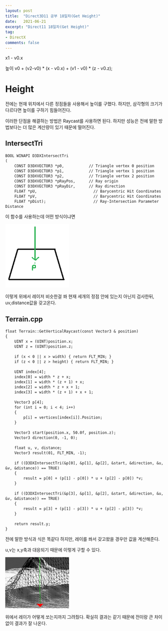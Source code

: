 ```yaml
---
layout: post
title:  "Direct3D11 공부 18일차(Get Height)"
date:   2021-06-21
excerpt: "Direct11 18일차(Get Height)"
tag:
- DirectX
comments: false
---
```


x1 - v0.x 

높이
v0 + (v2-v0) * (x - v0.x) + (v1 - v0) * (z - v0.z); 

# Height
전에는 현재 위치에서 다른 정점들을 사용해서 높이를 구했다. 하지만, 삼각형의 크기가 다르다면 높이를 구하기 힘들어진다.

이러한 단점을 해결하는 방법은 Raycast를 사용하면 된다. 하지만 성능은 전에 말한 방법보다는 더 많은 계산량이 있기 때문에 떨어진다.

## IntersectTri
```
BOOL WINAPI D3DXIntersectTri 
(
    CONST D3DXVECTOR3 *p0,           // Triangle vertex 0 position
    CONST D3DXVECTOR3 *p1,           // Triangle vertex 1 position
    CONST D3DXVECTOR3 *p2,           // Triangle vertex 2 position
    CONST D3DXVECTOR3 *pRayPos,      // Ray origin
    CONST D3DXVECTOR3 *pRayDir,      // Ray direction
    FLOAT *pU,                         // Barycentric Hit Coordinates
    FLOAT *pV,                         // Barycentric Hit Coordinates
    FLOAT *pDist);                     // Ray-Intersection Parameter Distance
```
이 함수를 사용하는데 어떤 방식이냐면

<img src = "../assets/img/project/d3dx/day18/raycast.png" width="40%">

이렇게 위에서 레이저 비슷한걸 쏴 현재 세개의 정점 안에 있는지 아닌지 검사한뒤, uv,distance값을 갖고온다.

## Terrain.cpp
```
float Terrain::GetVerticalRaycast(const Vector3 & position)
{
	UINT x = (UINT)position.x;
	UINT z = (UINT)position.z;

	if (x < 0 || x > width) { return FLT_MIN; }
	if (z < 0 || z > height) { return FLT_MIN; }

	UINT index[4];
	index[0] = width * z + x;
	index[1] = width * (z + 1) + x;
	index[2] = width * z + x + 1;
	index[3] = width * (z + 1) + x + 1;

	Vector3 p[4];
	for (int i = 0; i < 4; i++)
	{
		p[i] = vertices[index[i]].Position;
	}

	Vector3 start(position.x, 50.0f, position.z);
	Vector3 direction(0, -1, 0);

	float u, v, distance;
	Vector3 result(01, FLT_MIN, -1);

	if ((D3DXIntersectTri(&p[0], &p[1], &p[2], &start, &direction, &u, &v, &distance)) == TRUE)
	{
		result = p[0] + (p[1] - p[0]) * u + (p[2] - p[0]) *v;
	}

	if ((D3DXIntersectTri(&p[3], &p[1], &p[2], &start, &direction, &u, &v, &distance)) == TRUE)
	{
		result = p[3] + (p[1] - p[3]) * u + (p[2] - p[3]) *v;
	}

	return result.y;
}
```
전에 말한 방식과 식은 똑같다 하지만, 레이를 쏴서 갖고왔을 경우만 값을 계산해준다.

u,v는 x,y축과 대응되기 때문에 이렇게 구할 수 있다.

<img src = "../assets/img/project/d3dx/day18/ray.gif" width="40%">

위에서 레이가 어떻게 쏘는지까지 그려줬다. 확실히 결과는 같기 때문에 전이랑 큰 차이 없이 결과가 잘 나온다.